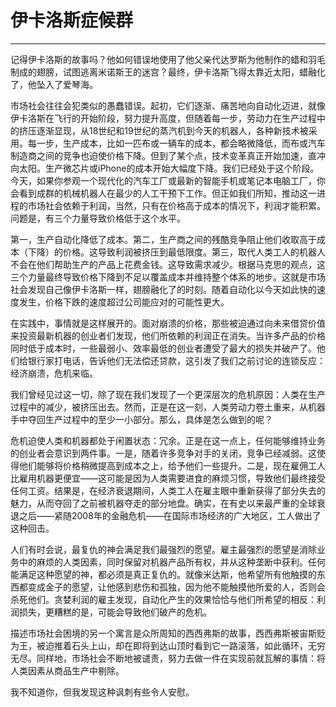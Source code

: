 # 伊卡洛斯症候群

------

记得伊卡洛斯的故事吗？他如何错误地使用了他父亲代达罗斯为他制作的蜡和羽毛制成的翅膀，试图逃离米诺斯王的迷宫？最终，伊卡洛斯飞得太靠近太阳，蜡融化了，他坠入了爱琴海。

市场社会往往会犯类似的愚蠢错误。起初，它们逐渐、痛苦地向自动化迈进，就像伊卡洛斯在飞行的开始阶段，努力提升高度，但随着每一步，劳动力在生产过程中的挤压逐渐显现，从18世纪和19世纪的蒸汽机到今天的机器人，各种新技术被采用。每一步，生产成本，比如一匹布或一辆车的成本，都会略微降低，而布或汽车制造商之间的竞争也迫使价格下降。但到了某个点，技术变革真正开始加速，直冲向太阳。生产微芯片或iPhone的成本开始大幅度下降。我们已经处于这个阶段。今天，如果你参观一个现代化的汽车工厂或最新的智能手机或笔记本电脑工厂，你会看到成群的机械机器人在最少的人工干预下工作。但正如我们所知，推动这一进程的市场社会依赖于利润，当然，只有在价格高于成本的情况下，利润才能积累。问题是，有三个力量导致价格低于这个水平。

第一，生产自动化降低了成本。第二，生产商之间的残酷竞争阻止他们收取高于成本（下降）的价格。这导致利润被挤压到最低限度。第三，取代人类工人的机器人不会在他们帮助生产的产品上花费金钱。这导致需求减少。根据马克思的观点，这三个力量最终导致价格下降到不足以覆盖成本并维持整个体系的地步。这就是市场社会发现自己像伊卡洛斯一样，翅膀融化了的时刻。随着自动化以今天如此快的速度发生，价格下跌的速度超过公司能应对的可能性更大。

在实践中，事情就是这样展开的。面对崩溃的价格，那些被迫通过向未来借贷价值来投资最新机器的创业者们发现，他们所依赖的利润正在消失。当许多产品的价格同时低于成本时，一些最弱小、效率最低的创业者遭受了最大的损失并破产了。他们给银行家打电话，告诉他们无法偿还贷款，这引发了我们之前讨论的连锁反应：经济崩溃，危机来临。

我们曾经见过这一切，除了现在我们发现了一个更深层次的危机原因：人类在生产过程中的减少，被挤压出去。然而，正是在这一刻，人类劳动力卷土重来，从机器手中夺回生产过程中的至少一小部分。那么，具体是怎么做到的呢？

危机迫使人类和机器都处于闲置状态：冗余。正是在这一点上，任何能够维持业务的创业者会意识到两件事。一是，随着许多竞争对手的关闭，竞争已经减弱。这使得他们能够将价格稍微提高到成本之上，给予他们一些提升。二是，现在雇佣工人比雇用机器更便宜——这可能是因为人类需要进食的麻烦习惯，导致他们最终接受任何工资。结果是，在经济衰退期间，人类工人在雇主眼中重新获得了部分失去的魅力，从而夺回了之前被机器夺走的部分地盘。确实，在有史以来最严重的全球衰退之后——紧随2008年的金融危机——在国际市场经济的广大地区，工人做出了这种回击。

人们有时会说，最复仇的神会满足我们最强烈的愿望。雇主最强烈的愿望是消除业务中的麻烦的人类因素，同时保留对机器产品所有权，并从这种垄断中获利。任何能满足这种愿望的神，都必须是真正复仇的。就像米达斯，他希望所有他触摸的东西都变成金子的愿望，让他感到悲伤和孤独，因为他不能触摸他所爱的人，否则会杀死他们。贪婪利润的雇主发现，自动化产生的效果恰恰与他们所希望的相反：利润损失，更糟糕的是，可能会导致他们破产的危机。

描述市场社会困境的另一个寓言是众所周知的西西弗斯的故事，西西弗斯被宙斯贬为王，被迫推着石头上山，却在即将到达山顶时看到它一路滚落，如此循环，无穷无尽。同样地，市场社会不断地被谴责，努力去做一件在实现前就瓦解的事情：将人类因素从商品生产中剔除。

我不知道你，但我发现这种讽刺有些令人安慰。

